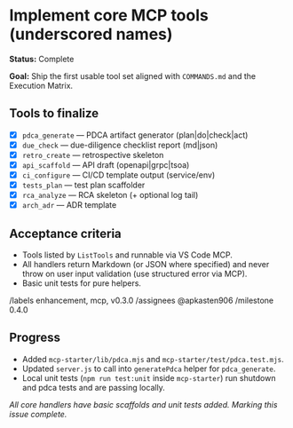 # Implement core MCP tools (underscored names)

**Status:** Complete

**Goal:** Ship the first usable tool set aligned with `COMMANDS.md` and the Execution Matrix.

## Tools to finalize

- [x] `pdca_generate` — PDCA artifact generator (plan|do|check|act)
- [x] `due_check` — due-diligence checklist report (md|json)
- [x] `retro_create` — retrospective skeleton
- [x] `api_scaffold` — API draft (openapi|grpc|tsoa)
- [x] `ci_configure` — CI/CD template output (service/env)
- [x] `tests_plan` — test plan scaffolder
- [x] `rca_analyze` — RCA skeleton (+ optional log tail)
- [x] `arch_adr` — ADR template

## Acceptance criteria

- Tools listed by `ListTools` and runnable via VS Code MCP.
- All handlers return Markdown (or JSON where specified) and never throw on user input validation (use structured error via MCP).
- Basic unit tests for pure helpers.

/labels enhancement, mcp, v0.3.0
/assignees @apkasten906
/milestone 0.4.0

## Progress

- Added `mcp-starter/lib/pdca.mjs` and `mcp-starter/test/pdca.test.mjs`.
- Updated `server.js` to call into `generatePdca` helper for `pdca_generate`.
- Local unit tests (`npm run test:unit` inside `mcp-starter`) run shutdown and pdca tests and are passing locally.

_All core handlers have basic scaffolds and unit tests added. Marking this issue complete._
